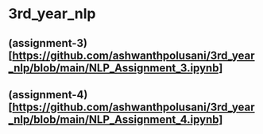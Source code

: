 # 3rd_year_nlp

## (assignment-3)[https://github.com/ashwanthpolusani/3rd_year_nlp/blob/main/NLP_Assignment_3.ipynb]
## (assignment-4)[https://github.com/ashwanthpolusani/3rd_year_nlp/blob/main/NLP_Assignment_4.ipynb]
